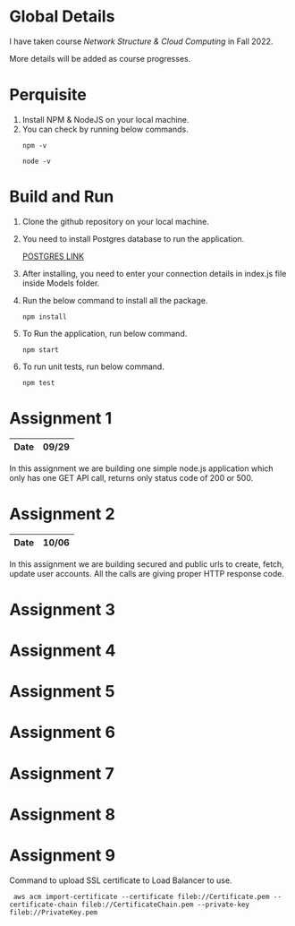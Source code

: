 # Global Details
I have taken course *Network Structure & Cloud Computing* in Fall 2022.

More details will be added as course progresses.

# Perquisite
1. Install NPM  & NodeJS on your local machine.
2. You can check by running below commands.
   ````
   npm -v
   ````
   ````
   node -v
   ````
# Build and Run
1. Clone the github repository on your local machine.
2. You need to install Postgres database to run the application.

   [POSTGRES LINK](https://www.postgresql.org/download/)
3. After installing, you need to enter your connection details in index.js file inside Models folder.
4. Run the below command to install all the package.
    ````
   npm install
    ````
5. To Run the application, run below command.
   ````
   npm start
   ````
6. To run unit tests, run below command.
   ````
   npm test
   ````
# Assignment 1
|Date|09/29|
|-|-|

In this assignment we are building one simple node.js application which only has one GET API call, returns only status code of 200 or 500.

# Assignment 2
|Date|10/06|
|-|-|

In this assignment we are building secured and public urls to create, fetch, update user accounts. All the calls are giving proper HTTP response code.

# Assignment 3

# Assignment 4

# Assignment 5

# Assignment 6

# Assignment 7

# Assignment 8

# Assignment 9

Command to upload SSL certificate to Load Balancer to use.
````
 aws acm import-certificate --certificate fileb://Certificate.pem --certificate-chain fileb://CertificateChain.pem --private-key fileb://PrivateKey.pem 	
````